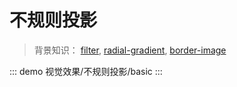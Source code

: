 # 不规则投影

> 背景知识： [filter](https://developer.mozilla.org/zh-CN/docs/Web/CSS/filter), [radial-gradient](https://developer.mozilla.org/zh-CN/docs/Web/CSS/radial-gradient), [border-image](https://developer.mozilla.org/zh-CN/docs/Web/CSS/border-image)

::: demo
视觉效果/不规则投影/basic
:::

